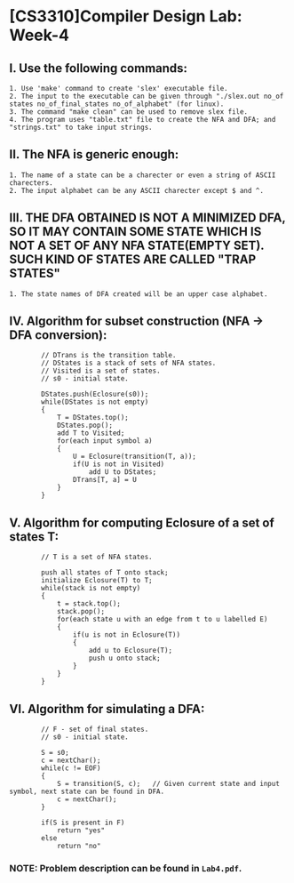 # [CS3310]Compiler Design Lab: Week-4

## I. Use the following commands:
    1. Use 'make' command to create 'slex' executable file.
    2. The input to the executable can be given through "./slex.out no_of states no_of_final_states no_of_alphabet" (for linux).
    3. The command "make clean" can be used to remove slex file.
    4. The program uses "table.txt" file to create the NFA and DFA; and "strings.txt" to take input strings.

## II. The NFA is generic enough:
    1. The name of a state can be a charecter or even a string of ASCII charecters.
    2. The input alphabet can be any ASCII charecter except $ and ^.

## III. THE DFA OBTAINED IS NOT A MINIMIZED DFA, SO IT MAY CONTAIN SOME STATE WHICH IS NOT A SET OF ANY NFA STATE(EMPTY SET). SUCH KIND OF STATES ARE CALLED "TRAP STATES"
    1. The state names of DFA created will be an upper case alphabet.

## IV. Algorithm for subset construction (NFA -> DFA conversion):

```
        // DTrans is the transition table.
        // DStates is a stack of sets of NFA states.
        // Visited is a set of states.
        // s0 - initial state.
        
        DStates.push(Eclosure(s0));
        while(DStates is not empty)
        {
            T = DStates.top();
            DStates.pop();
            add T to Visited;
            for(each input symbol a)
            {
                U = Eclosure(transition(T, a));
                if(U is not in Visited)
                    add U to DStates;
                DTrans[T, a] = U
            }
        }
```

## V. Algorithm for computing Eclosure of a set of states T:

```
        // T is a set of NFA states.

        push all states of T onto stack;
        initialize Eclosure(T) to T;
        while(stack is not empty)
        {
            t = stack.top();
            stack.pop();
            for(each state u with an edge from t to u labelled E)
            {
                if(u is not in Eclosure(T))
                {
                    add u to Eclosure(T);
                    push u onto stack;
                }
            }
        }
```

## VI. Algorithm for simulating a DFA:

```
        // F - set of final states.
        // s0 - initial state.

        S = s0;
        c = nextChar();
        while(c != EOF)
        {
            S = transition(S, c);   // Given current state and input symbol, next state can be found in DFA.
            c = nextChar();
        }

        if(S is present in F)
            return "yes"
        else
            return "no"
```

### NOTE: Problem description can be found in `Lab4.pdf`.